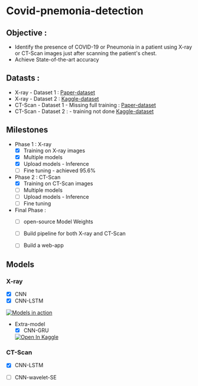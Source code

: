 # Covid-pnemonia-detection
 ## Objective :
 - Identify the presence of COVID-19 or Pneumonia in a patient using X-ray or CT-Scan images just after scanning the patient's chest.
 - Achieve State-of-the-art accuracy
## Datasts : 
 - X-ray - Dataset 1 : [Paper-dataset](https://data.mendeley.com/datasets/jctsfj2sfn)
 - X-ray - Dataset 2 : [Kaggle-dataset](https://www.kaggle.com/datasets/prashant268/chest-xray-covid19-pneumonia)
 - CT-Scan - Dataset 1 - Missing full training : [Paper-dataset](https://www.kaggle.com/datasets/azaemon/preprocessed-ct-scans-for-covid19)
 - CT-Scan - Dataset 2 : - training not done [Kaggle-dataset](https://www.kaggle.com/datasets/azaemon/preprocessed-ct-scans-for-covid19)

## Milestones
  - Phase 1 : X-ray
    - [x] Training on X-ray images
    - [X] Multiple models
    - [X] Upload models - Inference
    - [ ] Fine tuning - achieved 95.6%
  - Phase 2 : CT-Scan
    - [X] Training on CT-Scan images
    - [ ] Multiple models
    - [ ] Upload models - Inference
    - [ ] Fine tuning
  - Final Phase : 
    - [ ] open-source Model Weights
    - [ ] Build pipeline for both X-ray and CT-Scan
    - [ ] Build a web-app 


## Models
### X-ray 
- [X] CNN
- [X] CNN-LSTM

[![Models in action](https://colab.research.google.com/assets/colab-badge.svg)](https://colab.research.google.com/drive/1SPHSru68p8rQPxAGH6aYeywpwrjtjDs-?usp=sharing)


- Extra-model
  - [X] CNN-GRU
  
   <a href="https://www.kaggle.com/code/andrewnaaem/cnn-gru-98-9-accuracy?scriptVersionId=116692637"><img src="https://kaggle.com/static/images/open-in-kaggle.svg" alt="Open In Kaggle"></a>
### CT-Scan
- [x] CNN-LSTM
- [ ] CNN-wavelet-SE



